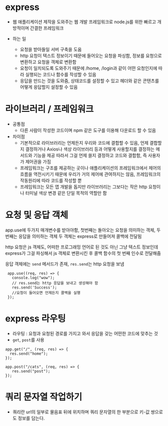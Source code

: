 # express

- 웹 애플리케이션 제작을 도와주는 웹 개발 프레임워크로 node.js를 위한 빠르고 개방적이며 간결한 프레임워크
- 하는 일

  - 요청을 받아들일 서버 구축을 도움
  - http 요청이 텍스트 정보이기 때문에 들어오는 요청을 파싱함, 정보를 요청으로 변환하고 요청을 객체로 변환함
  - 요청이 일치되도록 도와주기 때문에 /home, /login과 같이 어떤 요청인지에 따라 실행되는 코드나 함수를 작성할 수 있음
  - 응답을 만드는 것을 도와줌, 상태코드를 설정할 수 있고 헤더와 같은 콘텐츠를 어떻게 응답할지 설정할 수 있음

# 라이브러리 / 프레임워크

- 공통점
  - 다른 사람이 작성한 코드이며 npm 같은 도구를 이용해 다운로드 할 수 있음
- 차이점
  - 기본적으로 라이브러리는 언제든지 우리와 코드에 결합할 수 있음, 언제 결합할지 결정하거나 Axios나 색상 라이브러리 등과 어떻게 사용할지를 결정하는 메서드와 기능을 제공 따라서 그걸 언제 쓸지 결정하고 코드와 결합함, 즉 사용자가 제어권을 가짐
  - 프레임워크는 구조를 제공하는 곳이나 애플리케이션의 프레임워크에서 제어의 흐름을 역전시키기 때문에 우리가 거의 제어에 관여하지는 않음, 프레임워크의 작동원리에 따라 코드를 작성할 뿐
  - 프레임워크는 모든 앱 개발을 돕지만 라이브러리는 그보다는 작은 http 요청이나 터미널 색상 변경 같은 단일 목적의 역할만 함

# 요청 및 응답 객체

app.use에 두가지 매개변수를 받아야함,
첫번째는 돌아오는 요청을 의미하는 객체, 두번째는 응답을 의미하는 객체
두 객체는 express로 만들어져 콜백에 전달됨

http 요청은 js 객체도, 어떠한 프로그래밍 언어로 된 것도 아닌 그냥 텍스트 정보인데 express가 그걸 파싱해서 js 객체로 변환시킨 후 콜백 함수의 첫 번째 인수로 전달해줌

응답 객체에는 `send` 메서드가 존재, `res.send`는 http 요청을 보냄

```
 app.use((req, res) => {
   console.log("wow");
   // res.send는 http 응답을 보내고 생성해야 함
   res.send('Success');
   //요청이 들어오면 언제든지 콜백을 실행
 });

```

# express 라우팅

- 라우팅 : 요청과 요청된 경로를 가지고 와서 응답을 갖는 어떤한 코드에 맞추는 것
- `get`, `post`를 사용

```
app.get("/", (req, res) => {
  res.send("home");
});
```

```
app.post("/cats", (req, res) => {
   res.send("post");
});
```

# 쿼리 문자열 작업하기

- 쿼리란 url의 일부로 물음표 뒤에 위치하며 쿼리 문자열의 한 부분으로 키-값 쌍으로도 정보를 담는다.
